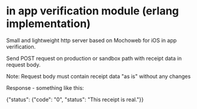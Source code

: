 in app verification module (erlang implementation)
=====

Small and lightweight http server based on Mochoweb for iOS in app verification.

Send POST request on production or sandbox path with receipt data in request body.

Note: Request body must contain receipt data "as is" without any changes

Response - something like this:

{"status": {"code": "0", "status": "This receipt is real."}}
